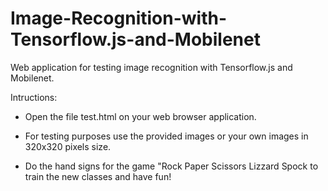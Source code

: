 # Image-Recognition-with-Tensorflow.js-and-Mobilenet
Web application for testing image recognition with Tensorflow.js and Mobilenet.

Intructions:

  - Open the file test.html on your web browser application.

  - For testing purposes use the provided images or your own images in 320x320 pixels size. 

  - Do the hand signs for the game "Rock Paper Scissors Lizzard Spock to train the new classes and have fun!
